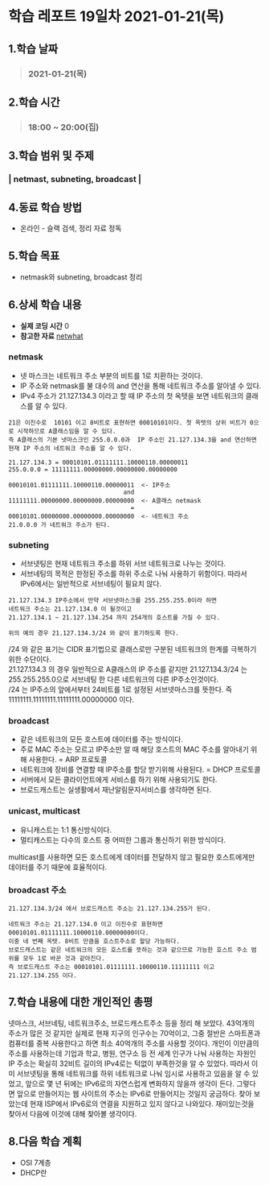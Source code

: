 # 학습 레포트 19일차 2021-01-21(목)
## 1.학습 날짜
> ### 2021-01-21(목)

## 2.학습 시간
> ### 18:00 ~ 20:00(집)

## 3.학습 범위 및 주제
### | netmast, subneting, broadcast |

## 4.동료 학습 방법
- 온라인 - 슬랙 검색, 정리 자료 정독

## 5.학습 목표
- netmask와 subneting, broadcast 정리

## 6.상세 학습 내용
- **실제 코딩 시간** 0
- **참고한 자료** [netwhat](https://www.notion.so/netwhat-f16994257d49440eacc07f8ecf7bb3ce)

### netmask
- 넷 마스크는 네트워크 주소 부분의 비트를 1로 치환하는 것이다.
- IP 주소와 netmask를 불 대수의 and 연산을 통해 네트워크 주소를 알아낼 수 있다.
- IPv4 주소가 21.127.134.3 이라고 할 때 IP 주소의 첫 옥텟을 보면 네트워크의 클래스를 알 수 있다.
```
21은 이진수로  10101 이고 8비트로 표현하면 00010101이다. 첫 옥텟의 상위 비트가 0으로 시작하므로 A클래스임을 알 수 있다.
즉 A클래스의 기본 넷마스크인 255.0.0.0과  IP 주소인 21.127.134.3을 and 연산하면 현재 IP 주소의 네트워크 주소를 알 수 있다.

21.127.134.3 = 00010101.01111111.10000110.00000011
255.0.0.0 = 11111111.00000000.00000000.00000000

00010101.01111111.10000110.00000011  <- IP주소
                                and
11111111.00000000.00000000.00000000  <- A클래스 netmask
                                  =
00010101.00000000.00000000.00000000  <- 네트워크 주소
21.0.0.0 가 네트워크 주소가 된다.
```

### subneting
- 서브넷팅은 현재 네트워크 주소를 하위 서브 네트워크로 나누는 것이다.
- 서브네팅의 목적은 한정된 주소를 하위 주소로 나눠 사용하기 위함이다. 따라서 IPv6에서는 일반적으로 서브네팅이 필요치 않다.
```
21.127.134.3 IP주소에서 만약 서브넷마스크를 255.255.255.0이라 하면
네트워크 주소는 21.127.134.0 이 될것이고
21.127.134.1 ~ 21.127.134.254 까지 254개의 호스트를 가질 수 있다.

위의 예의 경우 21.127.134.3/24 와 같이 표기하도록 한다.
```
/24 와 같은 표기는 CIDR 표기법으로 클래스로만 구분된 네트워크의 한계를 극복하기 위한 수단이다.\
21.127.134.3 의 경우 일반적으로 A클래스의 IP 주소를 같지만 21.127.134.3/24 는 255.255.255.0으로 서브네팅 한 다른 네트워크의 다른 IP주소인것이다.\
/24 는 IP주소의 앞에서부터 24비트를 1로 설정된 서브넷마스크를 뜻한다. 즉 11111111.11111111.11111111.00000000 이다.

### broadcast
- 같은 네트워크의 모든 호스트에 데이터를 주는 방식이다.
- 주로 MAC 주소는 모르고 IP주소만 알 때 해당 호스트의 MAC 주소를 알아내기 위해 사용한다. = ARP 프로토콜
- 네트워크에 장비를 연결할 때 IP주소를 할당 받기위해 사용된다. = DHCP 프로토콜
- 서버에서 모든 클라이언트에게 서비스를 하기 위해 사용되기도 한다.
- 브로드캐스트는 실생활에서 재난알림문자서비스를 생각하면 된다.

### unicast, multicast
- 유니캐스트는 1:1 통신방식이다.
- 멀티캐스트는 다수의 호스트 중 어떠한 그룹과 통신하기 위한 방식이다.

multicast를 사용하면 모든 호스트에게 데이터를 전달하지 않고 필요한 호스트에게만 데이터를 주기 때문에 효율적이다.

### broadcast 주소
```
21.127.134.3/24 에서 브로드캐스트 주소는 21.127.134.255가 된다.

네트워크 주소는 21.127.134.0 이고 이진수로 표현하면 00010101.01111111.10000110.00000000이다.
이중 네 번째 옥텟. 8비트 만큼을 호스트주소로 할당 가능하다.
브로드캐스트는 같은 네트워크의 모든 호스트를 뜻하는 것과 같으므로 가능한 호스트 주소 범위를 모두 1로 바꾼 것과 같아진다.
즉 브로드캐스트 주소는 00010101.01111111.10000110.11111111 이고 21.127.134.255 이다.
```

## 7.학습 내용에 대한 개인적인 총평
넷마스크, 서브네팅, 네트워크주소, 브로드캐스트주소 등을 정리 해 보았다. 43억개의 주소가 많은 것 같지만 실제로 현재 지구의 인구수는 70억이고, 그중 절반은 스마트폰과 컴퓨터를 중복 사용한다고 하면 최소 40억개의 주소를 사용할 것이다. 개인이 이만큼의 주소를 사용하는데 기업과 학교, 병원, 연구소 등 전 세계 인구가 나눠 사용하는 자원인 IP 주소는 확실히 32비트 길이의 IPv4로는 턱없이 부족한것을 알 수 있었다. 따라서 이미 서브넷팅을 통해 네트워크를 하위 네트워크로 나눠 임시로 사용하고 있음을 알 수 있었고, 앞으로 몇 년 뒤에는 IPv6로의 자연스럽게 변화하지 않을까 생각이 든다. 그렇다면 앞으로 만들어지는 웹 사이트의 주소는 IPv6로 만들어지는 것일지 궁금하다. 찾아 보았는데 현재 ISP에서 IPv6로의 연결을 지원하고 있지 않다고 나와있다. 재미있는것을 찾아서 다음에 이것에 대해 찾아볼 생각이다.

## 8.다음 학습 계획
- OSI 7계층
- DHCP란
